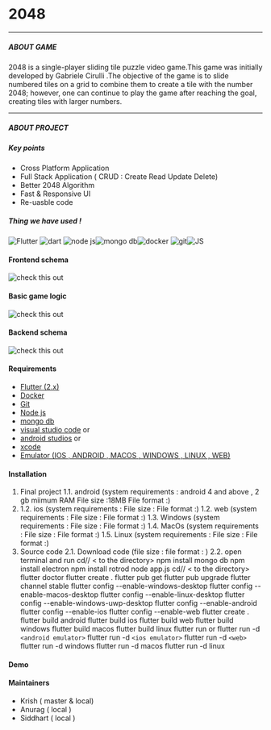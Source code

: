 # 2048

---

##### ABOUT GAME

2048 is a single-player sliding tile puzzle video game.This game was initially developed by Gabriele Cirulli .The objective of the game is to slide numbered tiles on a grid to combine them to create a tile with the number 2048; however, one can continue to play the game after reaching the goal, creating tiles with larger numbers.

---

##### ABOUT PROJECT

##### Key points

- Cross Platform Application
- Full Stack Application ( CRUD : Create Read Update Delete)
- Better 2048 Algorithm
- Fast & Responsive UI
- Re-uasble code

##### Thing we have used !

![Flutter](flutter.png)   ![dart](flutter.png) ![node js](flutter.png)![mongo db](flutter.png)![docker](flutter.png) ![git](flutter.png)![JS](flutter.png)

#### Frontend schema

![check this out](flutter.png)

#### Basic game logic

![check this out](flutter.png)

#### Backend schema

![check this out](flutter.png)

#### Requirements

* [Flutter (2.x)](https://www.drupal.org/project/views)
* [Docker](https://www.drupal.org/project/panels)
* [Git](https://www.drupal.org/project/panels)
* [Node js](https://www.drupal.org/project/panels)
* [mongo db](https://www.drupal.org/project/panels)
* [visual studio code](https://www.drupal.org/project/panels)
  or
* [android studios](https://www.drupal.org/project/panels)
  or
* [xcode](https://www.drupal.org/project/panels)
* [Emulator (IOS , ANDROID , MACOS , WINDOWS , LINUX  , WEB)]()

#### Installation

1. Final project
   1.1. android (system requirements : android 4 and above , 2 gb miimum RAM File size :18MB File format :)
2. 1.2. ios (system requirements : File size : File format :)
   1.2. web (system requirements : File size : File format :)
   1.3. Windows (system requirements : File size : File format :)
   1.4. MacOs  (system requirements : File size : File format :)
   1.5. Linux  (system requirements : File size : File format :)
3. Source code
   2.1. Download code (file size : file format : )
   2.2.   open terminal and run
   cd// < to the directory>
   npm install mongo db
   npm install electron
   npm install rotrod
   node app.js
   cd// < to the directory>
   flutter doctor
   flutter create .
   flutter pub get
   flutter pub upgrade
   flutter channel stable
   flutter config --enable-windows-desktop
   flutter config --enable-macos-desktop
   flutter config --enable-linux-desktop
   flutter config --enable-windows-uwp-desktop
   flutter config --enable-android
   flutter config --enable-ios
   flutter config --enable-web
   flutter create .
   flutter build android
   flutter build ios
   flutter build web
   flutter build windows
   flutter build macos
   flutter build linux
   flutter run
   or
   flutter run -d `<android emulator>`
   flutter run -d `<ios emulator>`
   flutter run -d `<web>`
   flutter run -d windows
   flutter run -d macos
   flutter run -d linux

#### Demo

#### Maintainers

- Krish ( master & local)
- Anurag ( local )
- Siddhart ( local )

